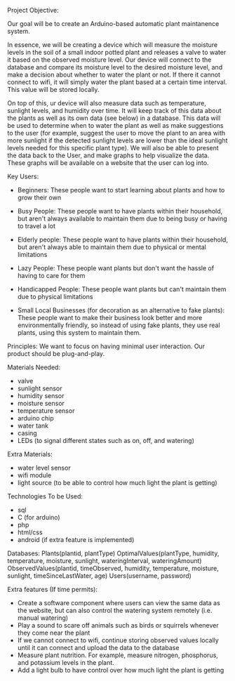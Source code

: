 Project Objective: 

Our goal will be to create an Arduino-based automatic plant maintanence system.

In essence, we will be creating a device which will measure the moisture levels in the soil of a small indoor potted plant and releases a valve to water it based on the observed moisture level. Our device will connect to the database and compare its moisture level to the desired moisture level, and make a decision about whether to water the plant or not. If there it cannot connect to wifi, it will simply water the plant based at a certain time interval. This value will be stored locally.

On top of this, ur device will also measure data such as temperature, sunlight levels, and humidity over time. It will keep track of this data about the plants as well as its own data (see below) in a database. This data will be used to determine when to water the plant as well as make suggestions to the user (for example, suggest the user to move the plant to an area with more sunlight if the detected sunlight levels are lower than the ideal sunlight levels needed for this specific plant type). We will also be able to present the data back to the User, and make graphs to help visualize the data. These graphs will be available on a website that the user can log into. 



Key Users:
- Beginners:
  These people want to start learning about plants and how to grow their own
  
- Busy People:
  These people want to have plants within their household, but aren't always available to maintain them due to being busy or having to travel a lot
  
- Elderly people:
  These people want to have plants within their household, but aren't always able to maintain them due to physical or mental limitations
  
- Lazy People:
  These people want plants but don't want the hassle of having to care for them
  
- Handicapped People:
  These people want plants but can't maintain them due to physical limitations
  
- Small Local Businesses (for decoration as an alternative to fake plants):
  These people want to make their business look better and more environmentally friendly, so instead of using fake plants, they use real plants, using this system to maintain them.
  

 
Principles: We want to focus on having minimal user interaction. Our product should be plug-and-play.

Materials Needed:
- valve
- sunlight sensor
- humidity sensor
- moisture sensor
- temperature sensor
- arduino chip
- water tank
- casing
- LEDs (to signal different states such as on, off, and watering)

Extra Materials:
- water level sensor
- wifi module
- light source (to be able to control how much light the plant is getting)

Technologies To be Used:
- sql
- C (for arduino)
- php
- html/css
- android (if extra feature is implemented)


Databases:
Plants(plantid, plantType)
OptimalValues(plantType, humidity, temperature, moisture, sunlight, wateringInterval, wateringAmount)
ObservedValues(plantid, timeObserved, humidity, temperature, moisture, sunlight, timeSinceLastWater, age)
Users(username, password)


Extra features (If time permits):
- Create a software component where users can view the same data as the website, but can also control the watering system remotely (i.e. manual watering)
- Play a sound to scare off animals such as birds or squirrels whenever they come near the plant
- If we cannot connect to wifi, continue storing observed values locally until it can connect and upload the data to the database
- Measure plant nutrition. For example, measure nitrogen, phosphorus, and potassium levels in the plant.
- Add a light bulb to have control over how much light the plant is getting






